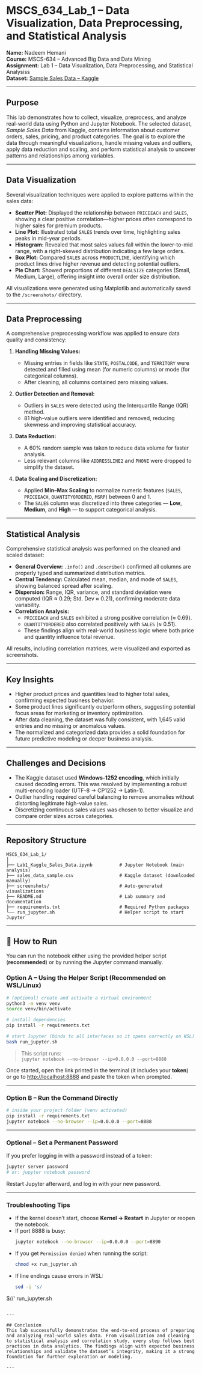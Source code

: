 # MSCS_634_Lab_1 – Data Visualization, Data Preprocessing, and Statistical Analysis

**Name:** Nadeem Hemani  
**Course:** MSCS-634 – Advanced Big Data and Data Mining  
**Assignment:** Lab 1 – Data Visualization, Data Preprocessing, and Statistical Analysiss  
**Dataset:** [Sample Sales Data – Kaggle](https://www.kaggle.com/datasets/kyanyoga/sample-sales-data)

---

## Purpose
This lab demonstrates how to collect, visualize, preprocess, and analyze real-world data using Python and Jupyter Notebook. The selected dataset, *Sample Sales Data* from Kaggle, contains information about customer orders, sales, pricing, and product categories. The goal is to explore the data through meaningful visualizations, handle missing values and outliers, apply data reduction and scaling, and perform statistical analysis to uncover patterns and relationships among variables.

---

## Data Visualization
Several visualization techniques were applied to explore patterns within the sales data:

- **Scatter Plot:** Displayed the relationship between `PRICEEACH` and `SALES`, showing a clear positive correlation—higher prices often correspond to higher sales for premium products.  
- **Line Plot:** Illustrated total `SALES` trends over time, highlighting sales peaks in mid-year periods.  
- **Histogram:** Revealed that most sales values fall within the lower-to-mid range, with a right-skewed distribution indicating a few large orders.  
- **Box Plot:** Compared `SALES` across `PRODUCTLINE`, identifying which product lines drive higher revenue and detecting potential outliers.  
- **Pie Chart:** Showed proportions of different `DEALSIZE` categories (Small, Medium, Large), offering insight into overall order size distribution.

All visualizations were generated using Matplotlib and automatically saved to the `/screenshots/` directory.

---

## Data Preprocessing
A comprehensive preprocessing workflow was applied to ensure data quality and consistency:

1. **Handling Missing Values:**  
   - Missing entries in fields like `STATE`, `POSTALCODE`, and `TERRITORY` were detected and filled using mean (for numeric columns) or mode (for categorical columns).  
   - After cleaning, all columns contained zero missing values.

2. **Outlier Detection and Removal:**  
   - Outliers in `SALES` were detected using the Interquartile Range (IQR) method.  
   - 81 high-value outliers were identified and removed, reducing skewness and improving statistical accuracy.

3. **Data Reduction:**  
   - A 60% random sample was taken to reduce data volume for faster analysis.  
   - Less relevant columns like `ADDRESSLINE2` and `PHONE` were dropped to simplify the dataset.

4. **Data Scaling and Discretization:**  
   - Applied **Min–Max Scaling** to normalize numeric features (`SALES`, `PRICEEACH`, `QUANTITYORDERED`, `MSRP`) between 0 and 1.  
   - The `SALES` column was discretized into three categories — **Low**, **Medium**, and **High** — to support categorical analysis.

---

## Statistical Analysis
Comprehensive statistical analysis was performed on the cleaned and scaled dataset:

- **General Overview:** `.info()` and `.describe()` confirmed all columns are properly typed and summarized distribution metrics.  
- **Central Tendency:** Calculated mean, median, and mode of `SALES`, showing balanced spread after scaling.  
- **Dispersion:** Range, IQR, variance, and standard deviation were computed (IQR ≈ 0.29; Std. Dev ≈ 0.21), confirming moderate data variability.  
- **Correlation Analysis:**  
  - `PRICEEACH` and `SALES` exhibited a strong positive correlation (≈ 0.69).  
  - `QUANTITYORDERED` also correlated positively with `SALES` (≈ 0.51).  
  - These findings align with real-world business logic where both price and quantity influence total revenue.

All results, including correlation matrices, were visualized and exported as screenshots.

---

## Key Insights
- Higher product prices and quantities lead to higher total sales, confirming expected business behavior.  
- Some product lines significantly outperform others, suggesting potential focus areas for marketing or inventory optimization.  
- After data cleaning, the dataset was fully consistent, with 1,645 valid entries and no missing or anomalous values.  
- The normalized and categorized data provides a solid foundation for future predictive modeling or deeper business analysis.

---

## Challenges and Decisions
- The Kaggle dataset used **Windows-1252 encoding**, which initially caused decoding errors. This was resolved by implementing a robust multi-encoding loader (UTF-8 → CP1252 → Latin-1).  
- Outlier handling required careful balancing to remove anomalies without distorting legitimate high-value sales.  
- Discretizing continuous sales values was chosen to better visualize and compare order sizes across categories.

---

## Repository Structure
```
MSCS_634_Lab_1/
│
├── Lab1_Kaggle_Sales_Data.ipynb          # Jupyter Notebook (main analysis)
├── sales_data_sample.csv                 # Kaggle dataset (downloaded manually)
├── screenshots/                          # Auto-generated visualizations
├── README.md                             # Lab summary and documentation
├── requirements.txt                      # Required Python packages
└── run_jupyter.sh                        # Helper script to start Jupyter
```

---

## 🚀 How to Run

You can run the notebook either using the provided helper script (**recommended**) or by running the Jupyter command manually.

### **Option A – Using the Helper Script (Recommended on WSL/Linux)**
```bash
# (optional) create and activate a virtual environment
python3 -m venv venv
source venv/bin/activate

# install dependencies
pip install -r requirements.txt

# start Jupyter (binds to all interfaces so it opens correctly on WSL)
bash run_jupyter.sh
```
> This script runs:  
> `jupyter notebook --no-browser --ip=0.0.0.0 --port=8888`

Once started, open the link printed in the terminal (it includes your **token**)  
or go to [http://localhost:8888](http://localhost:8888) and paste the token when prompted.

---

### **Option B – Run the Command Directly**
```bash
# inside your project folder (venv activated)
pip install -r requirements.txt
jupyter notebook --no-browser --ip=0.0.0.0 --port=8888
```

---

### **Optional – Set a Permanent Password**
If you prefer logging in with a password instead of a token:
```bash
jupyter server password
# or: jupyter notebook password
```
Restart Jupyter afterward, and log in with your new password.

---

### **Troubleshooting Tips**
- If the kernel doesn’t start, choose **Kernel → Restart** in Jupyter or reopen the notebook.  
- If port 8888 is busy:  
  ```bash
  jupyter notebook --no-browser --ip=0.0.0.0 --port=8890
  ```
- If you get `Permission denied` when running the script:  
  ```bash
  chmod +x run_jupyter.sh
  ```
- If line endings cause errors in WSL:  
  ```bash
  sed -i 's/
$//' run_jupyter.sh
  ```

---

## Conclusion
This lab successfully demonstrates the end-to-end process of preparing and analyzing real-world sales data. From visualization and cleaning to statistical analysis and correlation study, every step follows best practices in data analytics. The findings align with expected business relationships and validate the dataset’s integrity, making it a strong foundation for further exploration or modeling.

---